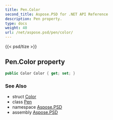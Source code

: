 ```yaml
---
title: Pen.Color
second_title: Aspose.PSD for .NET API Reference
description: Pen property. 
type: docs
weight: 40
url: /net/aspose.psd/pen/color/
---
```

{{< psd/tize >}}
## Pen.Color property

```csharp
public Color Color { get; set; }
```

### See Also

* struct [Color](../../color/)
* class [Pen](../)
* namespace [Aspose.PSD](../../pen/)
* assembly [Aspose.PSD](../../../)


